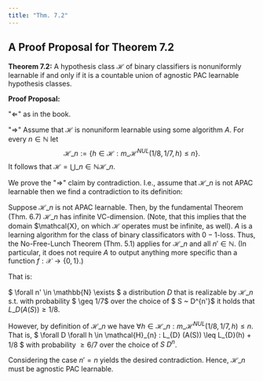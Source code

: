 ```yaml
---
title: "Thm. 7.2"
---
```


## A Proof Proposal for Theorem 7.2

**Theorem 7.2:**
A hypothesis class $\mathcal{H}$ of binary classifiers is nonuniformly learnable if and only if it is a countable union of agnostic PAC learnable hypothesis classes.

**Proof Proposal:** 

"$\Leftarrow$" as in the book.

"$\Rightarrow$" 
Assume that $\mathcal{H}$ is nonuniform learnable using some algorithm $A$.
For every $n \in \mathbb{N}$ let 
$$ \mathcal{H}\_{n} := \{ h \in \mathcal{H} : m\_{\mathcal{H}}^{NUL} (1/8, 1/7, h) \leq n \} .$$
It follows that $\mathcal{H} = \bigcup\_{n \in \mathbb{N}} \mathcal{H}\_{n}$.

We prove the "$\Rightarrow$" claim by contradiction. 
I.e., assume that $\mathcal{H}\_{n}$ is not APAC learnable then we find a contradiction to its definition:

Suppose $\mathcal{H}\_{n}$ is not APAC learnable. 
Then, by the fundamental Theorem (Thm. 6.7) $\mathcal{H}\_{n}$ has infinite VC-dimension.
(Note, that this implies that the domain $\mathcal{X}, on which $\mathcal{H}$ operates must be infinite, as well).
$A$ is a learning algorithm for the class of binary classificators with $0-1$-loss.
Thus, the No-Free-Lunch Theorem (Thm. 5.1) applies for $\mathcal{H}\_{n}$ and all $n' \in \mathbb{N}$.
(In particular, it does not require $A$ to output anything more specific than a function $f: \mathcal{X} \to \{0,1\}$.)

That is:

$ \forall n' \in \mathbb{N} \exists $ a distribution $D$ that is realizable by $\mathcal{H}\_{n}$ s.t. with probability $ \geq 1/7$ over the choice of $ S ~ D^{n'}$ it holds that $L\_{D} (A(S)) \geq 1/8$. 

However, by definition of $\mathcal{H}\_{n}$ we have $\forall h\in \mathcal{H}\_{n} : m\_{\mathcal{H}}^{NUL} (1/8, 1/7, h) \leq n$.
That is, $ \forall D \forall h \in \mathcal{H}\_{n} : L\_{D} (A(S)) \leq L\_{D}(h) + 1/8 $ with probability $\geq 6/7$ over the choice of $S ~ D^n$.

Considering the case $n' = n$ yields the desired contradiction.
Hence, $\mathcal{H}\_{n}$ must be agnostic PAC learnable. 

